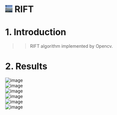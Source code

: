 [<img height="23" src="https://github.com/lh9171338/Outline/blob/master/icon.jpg"/>](https://github.com/lh9171338/Outline) RIFT
===

# 1. Introduction
>>RIFT algorithm implemented by Opencv.

# 2. Results
![image](https://github.com/lh9171338/RIFT/tree/Opencv/RIFT/day-night/result.jpg)  
![image](https://github.com/lh9171338/RIFT/tree/Opencv/RIFT/RIFT/depth-optical/result.jpg)  
![image](https://github.com/lh9171338/RIFT/tree/Opencv/RIFT/RIFT/infrared-optical/result.jpg)  
![image](https://github.com/lh9171338/RIFT/tree/Opencv/RIFT/RIFT/map-optical/result.jpg)  
![image](https://github.com/lh9171338/RIFT/tree/Opencv/RIFT/RIFT/optical-optical/result.jpg)  
![image](https://github.com/lh9171338/RIFT/tree/Opencv/RIFT/RIFT/sar-optical/result.jpg)

